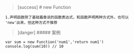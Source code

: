 >[success] # new Function
~~~
1.声明函数除了基础篇章说的函数表达式，和函数声明两种方式外，也可以
'new'出来，但这种方式不推荐
~~~
>[danger] ##### 案例
~~~
var sum = new Function('num1','return num1')
console.log(sum(10)) // 10
~~~